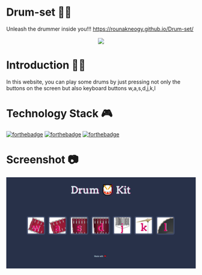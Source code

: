 # Drum-set 🥁🥁
Unleash the drummer inside you!!! https://rounakneogy.github.io/Drum-set/
<br/>
<p align="center"><img align="center" src="https://media.giphy.com/media/mP9B4usicJniM/giphy.gif" width="200"><p/>

# Introduction 📒📕
In this website, you can play some drums by just pressing not only the buttons on the screen but also keyboard buttons w,a,s,d,j,k,l

# Technology Stack 🎮

[![forthebadge](https://forthebadge.com/images/badges/built-with-love.svg)](https://forthebadge.com)
[![forthebadge](https://forthebadge.com/images/badges/powered-by-coffee.svg)](https://forthebadge.com)
[![forthebadge](https://forthebadge.com/images/badges/made-with-javascript.svg)](https://forthebadge.com)

# Screenshot 📷
![](images/sc.png)
